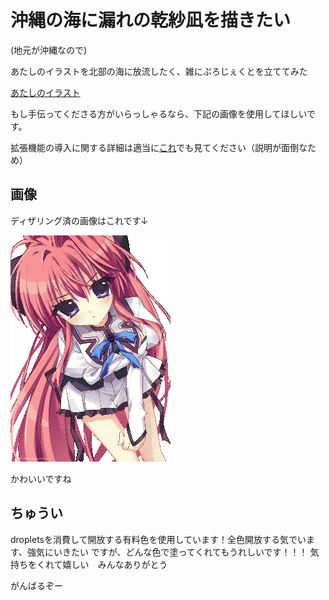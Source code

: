 # 沖縄の海に漏れの乾紗凪を描きたい

(地元が沖縄なので)

あたしのイラストを北部の海に放流したく、雑にぷろじぇくとを立ててみた

[あたしのイラスト](https://x.com/shiromamashiro/status/1901096078050467893)

もし手伝ってくださる方がいらっしゃるなら、下記の画像を使用してほしいです。

拡張機能の導入に関する詳細は適当に[これ](https://github.com/Reticulmz/wplace)でも見てください（説明が面倒なため）


## 画像

ディザリング済の画像はこれです↓

![乾紗凪の画像](assets/converted_inui_sana_a2.png)

かわいいですね


## ちゅうい
dropletsを消費して開放する有料色を使用しています！全色開放する気でいます、強気にいきたい
ですが、どんな色で塗ってくれてもうれしいです！！！
気持ちをくれて嬉しい　みんなありがとう

がんばるぞー